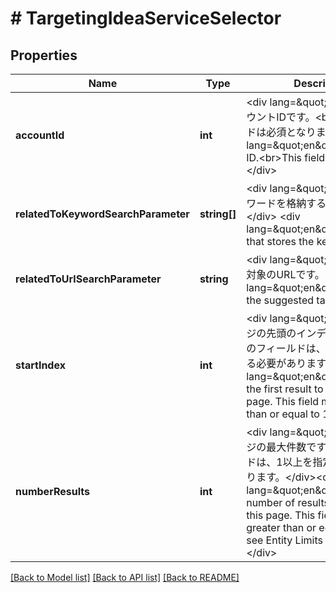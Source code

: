 # # TargetingIdeaServiceSelector

## Properties

Name | Type | Description | Notes
------------ | ------------- | ------------- | -------------
**accountId** | **int** | &lt;div lang&#x3D;\&quot;ja\&quot;&gt;アカウントIDです。&lt;br&gt;このフィールドは必須となります。&lt;/div&gt;&lt;div lang&#x3D;\&quot;en\&quot;&gt;Account ID.&lt;br&gt;This field is required.&lt;/div&gt; | 
**relatedToKeywordSearchParameter** | **string[]** | &lt;div lang&#x3D;\&quot;ja\&quot;&gt;キーワードを格納するコンテナです。&lt;/div&gt; &lt;div lang&#x3D;\&quot;en\&quot;&gt;Container that stores the keyword.&lt;/div&gt; | [optional] 
**relatedToUrlSearchParameter** | **string** | &lt;div lang&#x3D;\&quot;ja\&quot;&gt;提案対象のURLです。&lt;/div&gt; &lt;div lang&#x3D;\&quot;en\&quot;&gt;URL for the suggested target.&lt;/div&gt; | [optional] 
**startIndex** | **int** | &lt;div lang&#x3D;\&quot;ja\&quot;&gt;ページの先頭のインデックスです。このフィールドは、1以上を指定する必要があります。&lt;/div&gt;&lt;div lang&#x3D;\&quot;en\&quot;&gt;Index of the first result to return in this page. This field must be greater than or equal to 1.&lt;/div&gt; | [optional] [default to 1]
**numberResults** | **int** | &lt;div lang&#x3D;\&quot;ja\&quot;&gt;ページの最大件数です。このフィールドは、1以上を指定する必要があります。&lt;/div&gt;&lt;div lang&#x3D;\&quot;en\&quot;&gt;Maximum number of results to return in this page. This field must be greater than or equal to 1. Also see Entity Limits per operation.&lt;/div&gt; | [optional] [default to 500]

[[Back to Model list]](../../README.md#documentation-for-models) [[Back to API list]](../../README.md#documentation-for-api-endpoints) [[Back to README]](../../README.md)


